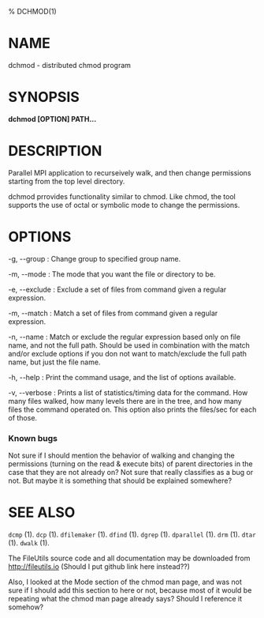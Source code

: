 % DCHMOD(1)

# NAME
dchmod - distributed chmod program

# SYNOPSIS
**dchmod [OPTION] PATH...**

# DESCRIPTION
Parallel MPI application to recurseively walk, and then change permissions starting from the top level directory. 

dchmod prrovides functionality similar to chmod. Like chmod, the tool supports the use of octal or symbolic mode to change the permissions. 

# OPTIONS
-g, \--group 
:   Change group to specified group name. 

-m, \--mode 
:   The mode that you want the file or directory to be. 

-e, \--exclude 
:   Exclude a set of files from command given a regular expression. 

-m, \--match 
:   Match a set of files from command given a regular expression.

-n, \--name 
:   Match or exclude the regular expression based only on file name, and not the full path. Should be used in combination with the match and/or exclude options if you don not want to match/exclude the full path name, but just the file name. 

-h, \--help 
: 	Print the command usage, and the list of options available. 

-v, \--verbose 
: 	Prints a list of statistics/timing data for the command. How many files walked, how many levels there are in the tree, and how many files the command operated on. This option also prints the files/sec for each of those.

### Known bugs

Not sure if I should mention the behavior of walking and changing the permissions (turning on the read & execute bits) of parent directories in the case that they are not already on? Not sure that really classifies as a bug or not. But maybe it is something that should be explained somewhere?

# SEE ALSO
`dcmp` (1). 
`dcp` (1). 
`dfilemaker` (1). 
`dfind` (1). 
`dgrep` (1). 
`dparallel` (1). 
`drm` (1). 
`dtar` (1). 
`dwalk` (1).

The FileUtils source code and all documentation may be downloaded from <http://fileutils.io> (Should I put github link here instead??)

Also, I looked at the Mode section of the chmod man page, and was not sure if I should add this section to here or not, because most of it would be repeating what the chmod man page already says? Should I reference it somehow?
